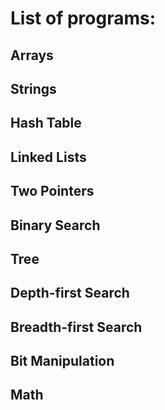# List of programs:

## Arrays

## Strings

## Hash Table

## Linked Lists

## Two Pointers

## Binary Search

## Tree

## Depth-first Search

## Breadth-first Search

## Bit Manipulation

## Math
